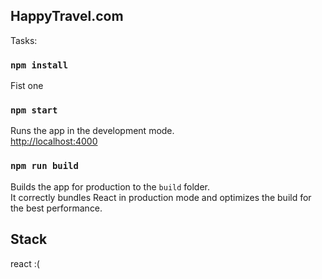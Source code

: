 ## HappyTravel.com

Tasks:

### `npm install`
Fist one

### `npm start`
Runs the app in the development mode.<br>
[http://localhost:4000](http://localhost:4000)

### `npm run build`

Builds the app for production to the `build` folder.<br>
It correctly bundles React in production mode and optimizes the build for the best performance.


## Stack

react :(
